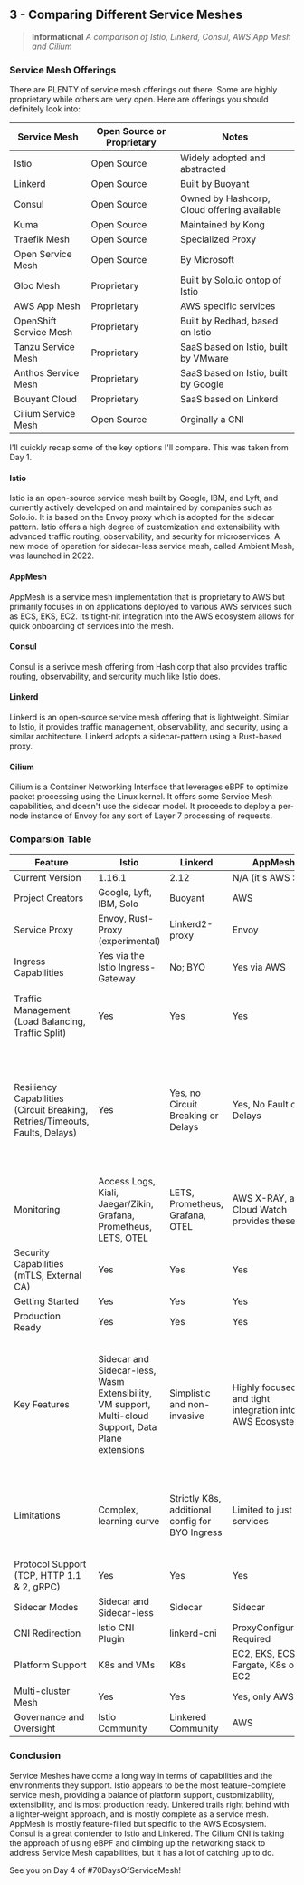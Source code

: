 ## 3 - Comparing Different Service Meshes
> **Informational**
> *A comparison of Istio, Linkerd, Consul, AWS App Mesh and Cilium*

### Service Mesh Offerings
There are PLENTY of service mesh offerings out there. Some are highly proprietary while others are very open.
Here are offerings you should definitely look into:

Service Mesh | Open Source or Proprietary | Notes |
---|---|---|
Istio | Open Source | Widely adopted and abstracted
Linkerd | Open Source | Built by Buoyant
Consul | Open Source | Owned by Hashcorp, Cloud offering available
Kuma | Open Source | Maintained by Kong
Traefik Mesh | Open Source | Specialized Proxy
Open Service Mesh | Open Source | By Microsoft 
Gloo Mesh | Proprietary | Built by Solo.io ontop of Istio
AWS App Mesh | Proprietary | AWS specific services
OpenShift Service Mesh | Proprietary | Built by Redhad, based on Istio
Tanzu Service Mesh | Proprietary | SaaS based on Istio, built by VMware
Anthos Service Mesh | Proprietary | SaaS based on Istio, built by Google
Bouyant Cloud | Proprietary | SaaS based on Linkerd
Cilium Service Mesh | Open Source | Orginally a CNI



I'll quickly recap some of the key options I'll compare. This was taken from Day 1.

#### Istio 
Istio is an open-source service mesh built by Google, IBM, and Lyft, and currently actively developed on and maintained by companies such as Solo.io. It is based on the Envoy proxy which is adopted for the sidecar pattern. Istio offers a high degree of customization and extensibility with advanced traffic routing, observability, and security for microservices. A new mode of operation for sidecar-less service mesh, called Ambient Mesh, was launched in 2022.

#### AppMesh
AppMesh is a service mesh implementation that is proprietary to AWS but primarily focuses in on applications deployed to various AWS services such as ECS, EKS, EC2. Its tight-nit integration into the AWS ecosystem allows for quick onboarding of services into the mesh. 

#### Consul 
Consul is a serivce mesh offering from Hashicorp that also provides traffic routing, observability, and sercurity much like Istio does.

#### Linkerd
Linkerd is an open-source service mesh offering that is lightweight. Similar to Istio, it provides traffic management, observability, and security, using a similar architecture. Linkerd adopts a sidecar-pattern using a Rust-based proxy.

#### Cilium
Cilium is a Container Networking Interface that leverages eBPF to optimize packet processing using the Linux kernel. It offers some Service Mesh capabilities, and doesn't use the sidecar model. It proceeds to deploy a per-node instance of Envoy for any sort of Layer 7 processing of requests. 

### Comparsion Table

Feature | Istio | Linkerd | AppMesh | Consul | Cilium | 
---|---|---|---|---|---|
Current Version | 1.16.1 | 2.12 | N/A (it's AWS :D ) | 1.14.3 | 1.12
Project Creators | Google, Lyft, IBM, Solo | Buoyant | AWS | Hashicorp | Isovalent 
Service Proxy | Envoy, Rust-Proxy (experimental) | Linkerd2-proxy | Envoy | Interchangeable, Envoy default | Per-node Envoy
Ingress Capabilities | Yes via the Istio Ingress-Gateway | No; BYO | Yes via AWS | Envoy | Cilium-Based Ingress
Traffic Management (Load Balancing, Traffic Split) | Yes | Yes | Yes | Yes | Yes, but manual Envoy config required for traffic splits
Resiliency Capabilities (Circuit Breaking, Retries/Timeouts, Faults, Delays) | Yes | Yes, no Circuit Breaking or Delays | Yes, No Fault or Delays | Yes, No Fault or Delays | Circuit Breaking, Retries and Timeouts require manual Envoy configuration, no other resiliency capabilities
Monitoring | Access Logs, Kiali, Jaegar/Zikin, Grafana, Prometheus, LETS, OTEL | LETS, Prometheus, Grafana, OTEL | AWS X-RAY, and Cloud Watch provides these | Datadog, Jaegar, Zipkin, OpenTracing, OTEL, Honeycomb | Hubble, OTEL, Prometheus, Grafana
Security Capabilities (mTLS, External CA) | Yes | Yes | Yes | Yes | Yes, requires manual cert creation
Getting Started | Yes | Yes | Yes | Yes | Yes
Production Ready | Yes | Yes | Yes | Yes | Yes
Key Features | Sidecar and Sidecar-less, Wasm Extensibility, VM support, Multi-cloud Support, Data Plane extensions | Simplistic and non-invasive | Highly focused and tight integration into AWS Ecosystem | Tight integration into Nomad and Hashicorp Ecosystem | Usage of eBPF for enhanced packet processing, Cilium Control Plane used to manage Service Mesh, No sidecars
Limitations | Complex, learning curve | Strictly K8s, additional config for BYO Ingress | Limited to just AWS services | Storage tied to Consul and not K8s | Not a complete Service Mesh, requires manual configuration
Protocol Support (TCP, HTTP 1.1 & 2, gRPC) | Yes | Yes | Yes | Yes | Yes
Sidecar Modes | Sidecar and Sidecar-less | Sidecar | Sidecar | Sidecar | No sidecar
CNI Redirection | Istio CNI Plugin | linkerd-cni | ProxyConfiguration Required | Consul CNI | eBPF Kernel processing
Platform Support | K8s and VMs | K8s | EC2, EKS, ECS, Fargate, K8s on EC2 | K8s, Nomad, ECS, Lambda, VMs | K8s, VMs, Nomad
Multi-cluster Mesh | Yes | Yes | Yes, only AWS | Yes | Yes
Governance and Oversight | Istio Community | Linkered Community | AWS | Hashicorp | Cilium Community


### Conclusion 
Service Meshes have come a long way in terms of capabilities and the environments they support. Istio appears to be the most feature-complete service mesh, providing a balance of platform support, customizability, extensibility, and is most production ready. Linkered trails right behind with a lighter-weight approach, and is mostly complete as a service mesh. AppMesh is mostly feature-filled but specific to the AWS Ecosystem. Consul is a great contender to Istio and Linkered. The Cilium CNI is taking the approach of using eBPF and climbing up the networking stack to address Service Mesh capabilities, but it has a lot of catching up to do.

See you on Day 4 of #70DaysOfServiceMesh! 
